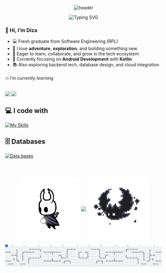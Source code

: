 <!-- ![header](header/header.gif) -->
<p align="center">
  <img src="header/header.gif" alt="header" />
</p>

<p align="center">
  <img src="https://readme-typing-svg.demolab.com?font=Fira+Code&pause=1000&center=true&width=435&lines=Exploring+Code+like+an+Adventure!;Android+Dev+%7C+Open+to+Collaborate+%7C+Growth+Mindset" alt="Typing SVG" />
</p>

### 👋 Hi, I’m **Diza**

- 💻 Fresh graduate from Software Engineering (RPL)
- 🧭 I love **adventure**, **exploration**, and building something new
- 🚀 Eager to learn, collaborate, and grow in the tech ecosystem
- 🎯 Currently focusing on **Android Development** with **Kotlin**
- 📚 Also exploring backend tech, database design, and cloud integration

<!--
**axolotlops/axolotlops** is a ✨ _special_ ✨ repository because its `README.md` (this file) appears on your GitHub profile.

Here are some ideas to get you started:

- 🔭 I’m currently working on ...
- 🌱 I’m currently learning ...
- 👯 I’m looking to collaborate on ...
- 🤔 I’m looking for help with ...
- 💬 Ask me about ...
- 📫 How to reach me: ...
- 😄 Pronouns: ...
- ⚡ Fun fact: ...
-->

###### 🔥 I’m currently learning

<img src="https://img.shields.io/badge/JavaScript-323330?style=for-the-badge&logo=javascript&logoColor=F7DF1E" /> <img src="https://img.shields.io/badge/Laravel-FF2D20?style=for-the-badge&logo=laravel&logoColor=white" />

## 💻 I code with

[![My Skills](https://skillicons.dev/icons?i=html,css,kotlin,figma,php,androidstudio,vscode,windows&perline=4)](https://skillicons.dev)
<br>

## 🗄️ Databases

[![Data bases](https://skillicons.dev/icons?i=mysql,firebase&perline=4)](https://skillicons.dev)

<br> <br>

<p align="center">
  <img src="img/left.gif" width="200" style="vertical-align: middle;" />
  <img src="https://nirzak-streak-stats.vercel.app/?user=axolotlops&theme=dark&hide_border=false" width="400" style="vertical-align: middle;" />
  <img src="img/right.gif" width="200" style="vertical-align: middle;" />
</p>

<picture>
  <source media="(prefers-color-scheme: dark)" srcset="https://raw.githubusercontent.com/axolotlops/axolotlops/output/pacman-contribution-graph-dark.svg">
  <source media="(prefers-color-scheme: light)" srcset="https://raw.githubusercontent.com/axolotlops/axolotlops/output/pacman-contribution-graph.svg">
  <img alt="pacman contribution graph" src="https://raw.githubusercontent.com/axolotlops/axolotlops/output/pacman-contribution-graph.svg">
</picture>
